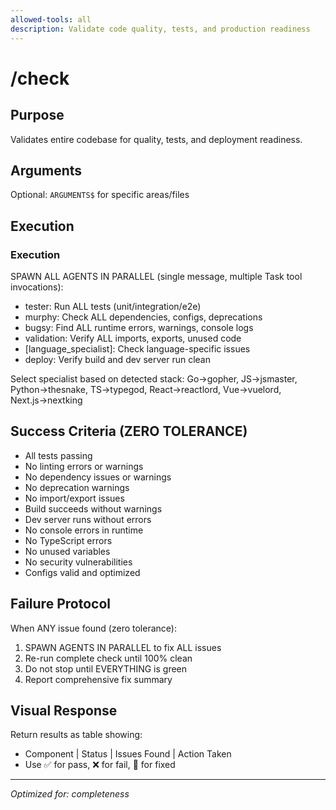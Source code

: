 ```yaml
---
allowed-tools: all
description: Validate code quality, tests, and production readiness
---
```


# /check

## Purpose
Validates entire codebase for quality, tests, and deployment readiness.

## Arguments
Optional: `ARGUMENTS$` for specific areas/files

## Execution

### Execution
SPAWN ALL AGENTS IN PARALLEL (single message, multiple Task tool invocations):
- tester: Run ALL tests (unit/integration/e2e)
- murphy: Check ALL dependencies, configs, deprecations
- bugsy: Find ALL runtime errors, warnings, console logs
- validation: Verify ALL imports, exports, unused code
- [language_specialist]: Check language-specific issues
- deploy: Verify build and dev server run clean

Select specialist based on detected stack:
Go→gopher, JS→jsmaster, Python→thesnake, TS→typegod, React→reactlord, Vue→vuelord, Next.js→nextking

## Success Criteria (ZERO TOLERANCE)
- All tests passing
- No linting errors or warnings
- No dependency issues or warnings
- No deprecation warnings
- No import/export issues
- Build succeeds without warnings
- Dev server runs without errors
- No console errors in runtime
- No TypeScript errors
- No unused variables
- No security vulnerabilities
- Configs valid and optimized

## Failure Protocol
When ANY issue found (zero tolerance):
1. SPAWN AGENTS IN PARALLEL to fix ALL issues
2. Re-run complete check until 100% clean
3. Do not stop until EVERYTHING is green
4. Report comprehensive fix summary

## Visual Response
Return results as table showing:
- Component | Status | Issues Found | Action Taken
- Use ✅ for pass, ❌ for fail, 🔧 for fixed

---
*Optimized for: completeness*
